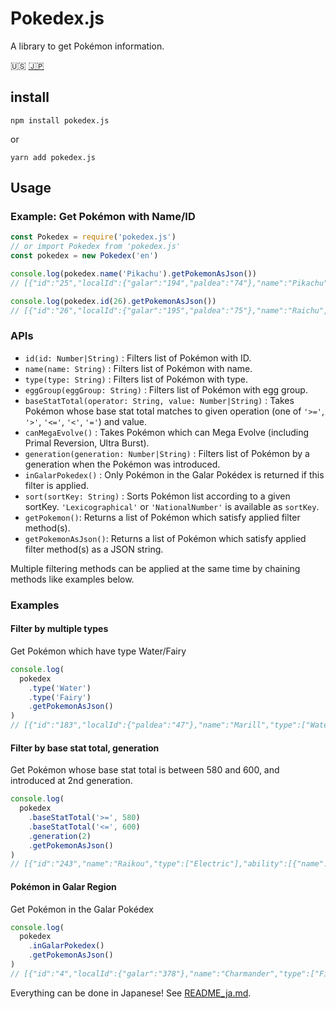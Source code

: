 # Pokedex.js



A library to get Pokémon information.

:us: [:jp:](./README_ja.md)

## install

```shell
npm install pokedex.js
```

or

```shell
yarn add pokedex.js
```

## Usage

### Example: Get Pokémon with Name/ID

```node.js
const Pokedex = require('pokedex.js')
// or import Pokedex from 'pokedex.js'
const pokedex = new Pokedex('en')

console.log(pokedex.name('Pikachu').getPokemonAsJson())
// [{"id":"25","localId":{"galar":"194","paldea":"74"},"name":"Pikachu","type":["Electric"],"ability":[{"name":"Static","hidden":false},{"name":"Lightning Rod","hidden":true}],"eggGroup":["Field","Fairy"],"baseStats":{"H":"35","A":"55","B":"40","C":"50","D":"50","S":"90"},"generation":1}]

console.log(pokedex.id(26).getPokemonAsJson())
// [{"id":"26","localId":{"galar":"195","paldea":"75"},"name":"Raichu","type":["Electric"],"ability":[{"name":"Static","hidden":false},{"name":"Lightning Rod","hidden":true}],"eggGroup":["Field","Fairy"],"baseStats":{"H":"60","A":"90","B":"55","C":"90","D":"80","S":"110"},"generation":1},{"id":"26","formName":"Alola Form","name":"Raichu","type":["Electric","Psychic"],"ability":[{"name":"Surge Surfer","hidden":false}],"eggGroup":["Field","Fairy"],"baseStats":{"H":"60","A":"85","B":"50","C":"95","D":"85","S":"110"},"generation":7}]

```

### APIs

- `id(id: Number|String)` : Filters list of Pokémon with ID.
- `name(name: String)` : Filters list of Pokémon with name.
- `type(type: String)` : Filters list of Pokémon with type.
- `eggGroup(eggGroup: String)` : Filters list of Pokémon with egg group.
- `baseStatTotal(operator: String, value: Number|String)` : Takes Pokémon whose base stat total matches to given operation (one of `'>='`, `'>'`, `'<='`, `'<'`, `'='`) and value.
- `canMegaEvolve()` : Takes Pokémon which can Mega Evolve (including Primal Reversion, Ultra Burst).
- `generation(generation: Number|String)` : Filters list of Pokémon by a generation when the Pokémon was introduced.
- `inGalarPokedex()` : Only Pokémon in the Galar Pokédex is returned if this filter is applied.
- `sort(sortKey: String)` : Sorts Pokémon list according to a given sortKey. `'Lexicographical'` or `'NationalNumber'` is available as `sortKey`.
- `getPokemon()`: Returns a list of Pokémon which satisfy applied filter method(s).
- `getPokemonAsJson()`: Returns a list of Pokémon which satisfy applied filter method(s) as a JSON string.

Multiple filtering methods can be applied at the same time by chaining methods like examples below.  

### Examples

#### Filter by multiple types

Get Pokémon which have type Water/Fairy

```node.js
console.log(
  pokedex
    .type('Water')
    .type('Fairy')
    .getPokemonAsJson()
)
// [{"id":"183","localId":{"paldea":"47"},"name":"Marill","type":["Water","Fairy"],"ability":[{"name":"Thick Fat","hidden":false},{"name":"Huge Power","hidden":false},{"name":"Sap Sipper","hidden":true}],"eggGroup":["Water1","Fairy"],"baseStats":{"H":"70","A":"20","B":"50","C":"20","D":"50","S":"40"},"generation":2},{"id":"184","localId":{"paldea":"48"},"name":"Azumarill","type":["Water","Fairy"],"ability":[{"name":"Thick Fat","hidden":false},{"name":"Huge Power","hidden":false},{"name":"Sap Sipper","hidden":true}],"eggGroup":["Water1","Fairy"],"baseStats":{"H":"100","A":"50","B":"80","C":"60","D":"80","S":"50"},"generation":2},{"id":"730","name":"Primarina","type":["Water","Fairy"],"ability":[{"name":"Torrent","hidden":false},{"name":"Liquid Voice","hidden":true}],"eggGroup":["Water1","Field"],"baseStats":{"H":"80","A":"74","B":"74","C":"126","D":"116","S":"60"},"generation":7},{"id":"788","name":"Tapu Fini","type":["Water","Fairy"],"ability":[{"name":"Misty Surge","hidden":false},{"name":"Telepathy","hidden":true}],"eggGroup":["Undiscovered"],"baseStats":{"H":"70","A":"75","B":"115","C":"95","D":"130","S":"85"},"generation":7}]
```

#### Filter by base stat total, generation

Get Pokémon whose base stat total is between 580 and 600, and introduced at 2nd generation.

```node.js
console.log(
  pokedex
    .baseStatTotal('>=', 580)
    .baseStatTotal('<=', 600)
    .generation(2)
    .getPokemonAsJson()
)
// [{"id":"243","name":"Raikou","type":["Electric"],"ability":[{"name":"Pressure","hidden":false},{"name":"Inner Focus","hidden":true}],"eggGroup":["Undiscovered"],"baseStats":{"H":"90","A":"85","B":"75","C":"115","D":"100","S":"115"},"generation":2},{"id":"244","name":"Entei","type":["Fire"],"ability":[{"name":"Pressure","hidden":false},{"name":"Inner Focus","hidden":true}],"eggGroup":["Undiscovered"],"baseStats":{"H":"115","A":"115","B":"85","C":"90","D":"75","S":"100"},"generation":2},{"id":"245","name":"Suicune","type":["Water"],"ability":[{"name":"Pressure","hidden":false},{"name":"Inner Focus","hidden":true}],"eggGroup":["Undiscovered"],"baseStats":{"H":"100","A":"75","B":"115","C":"90","D":"115","S":"85"},"generation":2},{"id":"248","localId":{"galar":"385","paldea":"318"},"name":"Tyranitar","type":["Rock","Dark"],"ability":[{"name":"Sand Stream","hidden":false},{"name":"Unnerve","hidden":true}],"eggGroup":["Monster"],"baseStats":{"H":"100","A":"134","B":"110","C":"95","D":"100","S":"61"},"megaEvolution":[{"name":"Mega Tyranitar","type":["Rock","Dark"],"ability":[{"name":"Sand Stream","hidden":false}],"baseStats":{"H":"100","A":"164","B":"150","C":"95","D":"120","S":"71"}}],"generation":2},{"id":"251","name":"Celebi","type":["Psychic","Grass"],"ability":[{"name":"Natural Cure","hidden":false}],"eggGroup":["Undiscovered"],"baseStats":{"H":"100","A":"100","B":"100","C":"100","D":"100","S":"100"},"generation":2}]
```

#### Pokémon in Galar Region

Get Pokémon in the Galar Pokédex

```node.js
console.log(
  pokedex
    .inGalarPokedex()
    .getPokemonAsJson()
)
// [{"id":"4","localId":{"galar":"378"},"name":"Charmander","type":["Fire"],"ability":[{"name":"Blaze","hidden":false},{"name":"Solar Power","hidden":true}],"eggGroup":["Monster","Dragon"],"baseStats":{"H":"39","A":"52","B":"43","C":"60","D":"50","S":"65"},"generation":1},{"id":"5","localId":{"galar":"379"},"name":"Charmeleon","type":["Fire"],"ability":[{"name":"Blaze","hidden":false},{"name":"Solar Power","hidden":true}],"eggGroup":["Monster","Dragon"],"baseStats":{"H":"58","A":"64","B":"58","C":"80","D":"65","S":"80"},"generation":1},{"id":"6","localId":{"galar":"380"},"name":"Charizard","type":["Fire","Flying"],"ability":[{"name":"Blaze","hidden":false},{"name":"Solar Power","hidden":true}],"eggGroup":["Monster","Dragon"],"baseStats":{"H":"78","A":"84","B":"78","C":"109","D":"85","S":"100"},"generation":1}, ... snip
```

Everything can be done in Japanese! See [README_ja.md](./README_ja.md).
